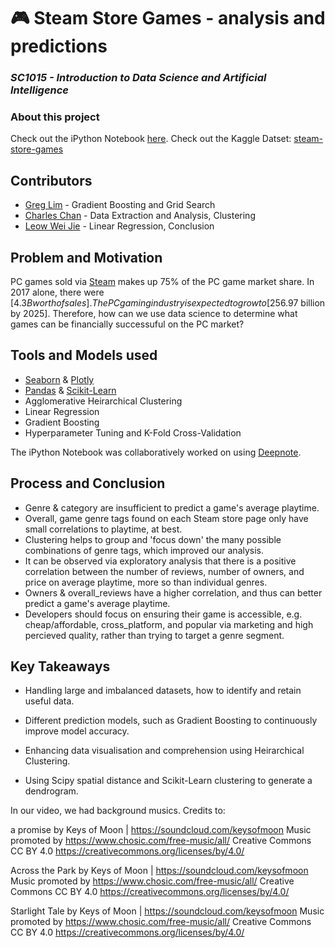 # 🎮️ Steam Store Games - analysis and predictions
### _SC1015 - Introduction to Data Science and Artificial Intelligence_

### About this project
Check out the iPython Notebook [here].
Check out the Kaggle Datset: [steam-store-games]

## Contributors

- [Greg Lim] - Gradient Boosting and Grid Search
- [Charles Chan] - Data Extraction and Analysis, Clustering
- [Leow Wei Jie] - Linear Regression, Conclusion

## Problem and Motivation
PC games sold via [Steam] makes up 75% of the PC game  market share. In 2017 alone, there were [$4.3B worth of sales].
The PC gaming industry is expected to grow to [$256.97 billion by 2025].
Therefore, how can we use data science to determine what games can be financially successuful on the PC market?



## Tools and Models used
- [Seaborn] & [Plotly]
- [Pandas] & [Scikit-Learn]
- Agglomerative Heirarchical Clustering
- Linear Regression
- Gradient Boosting
- Hyperparameter Tuning and K-Fold Cross-Validation

The iPython Notebook was collaboratively worked on using [Deepnote].

## Process and Conclusion
- Genre & category are insufficient to predict a game's average playtime.
- Overall, game genre tags found on each Steam store page only have small correlations to playtime, at best.
- Clustering helps to group and 'focus down' the many possible combinations of genre tags, which improved our analysis.
- It can be observed via exploratory analysis that there is a positive correlation between the number of reviews, number of owners, and price on average playtime, more so than individual genres.
- Owners & overall_reviews have a higher correlation, and thus can better predict a game's average playtime.
- Developers should focus on ensuring their game is accessible, e.g. cheap/affordable, cross_platform, and popular via marketing and high percieved quality, rather than trying to target a genre segment.

## Key Takeaways
- Handling large and imbalanced datasets, how to identify and retain useful data.
- Different prediction models, such as Gradient Boosting to continuously improve model accuracy.
- Enhancing data visualisation and comprehension using Heirarchical Clustering.
- Using Scipy spatial distance and Scikit-Learn clustering to generate a dendrogram.


   [Charles Chan]: <https://github.com/Sonvanelle>
   [Greg Lim]: <https://github.com/Greg-Lim>
   [Leow Wei Jie]: <https://github.com/leowweijie99>
   [$4.3B worth of sales]: <https://comparecamp.com/steam-statistics/#TOC7>
   [$256.97 billion by 2025]: <https://techjury.net/blog/gaming-industry-worth/>
   [Steam]: <https://store.steampowered.com/about/>
   [Seaborn]: <https://seaborn.pydata.org/>
   [Plotly]: <https://plotly.com/python/>
   [Pandas]: <https://pandas.pydata.org/>
   [Scikit-Learn]: <https://scikit-learn.org/>
   [Deepnote]: <https://deepnote.com/>
   [here]: <https://github.com/Sonvanelle/SC1015-Mini-Project-Steam-Games/blob/main/SC1015-Mini-Project-Steam-Games/SteamDataset.ipynb>
   [steam-store-games]: <https://www.kaggle.com/datasets/nikdavis/steam-store-games>




In our video, we had background musics. Credits to:

a promise by Keys of Moon | https://soundcloud.com/keysofmoon
Music promoted by https://www.chosic.com/free-music/all/
Creative Commons CC BY 4.0
https://creativecommons.org/licenses/by/4.0/

Across the Park by Keys of Moon | https://soundcloud.com/keysofmoon
Music promoted by https://www.chosic.com/free-music/all/
Creative Commons CC BY 4.0
https://creativecommons.org/licenses/by/4.0/

Starlight Tale by Keys of Moon | https://soundcloud.com/keysofmoon
Music promoted by https://www.chosic.com/free-music/all/
Creative Commons CC BY 4.0
https://creativecommons.org/licenses/by/4.0/
